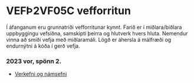 # VEFÞ2VF05C vefforritun

Í áfanganum eru grunnatriði vefforritunar kynnt. Farið er í miðlara/biðlara uppbyggingu vefsíðna, samskipti þeirra og hlutverk hvers hluta. Nemendur vinna að smíði vefja með miðlaramáli. Lögð er áhersla á málfræði og endurnýtni á kóða í gerð vefja.

### 2023 vor, spönn 2.

* [Verkefni og námsefni](https://github.com/vefthroun/Namsefni)



